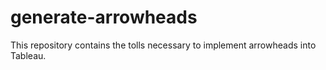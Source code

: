 # generate-arrowheads
This repository contains the tolls necessary to implement arrowheads into Tableau.
